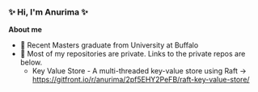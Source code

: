 ### ✨ Hi, I'm Anurima ✨

**About me**

- 💼 Recent Masters graduate from University at Buffalo
- 💬 Most of my repositories are private. Links to the private repos are below.
  - Key Value Store - A multi-threaded key-value store using Raft -> https://gitfront.io/r/anurima/2pf5EHY2PeFB/raft-key-value-store/


<!--
**AnurimaVaishnavi/AnurimaVaishnavi** is a ✨ _special_ ✨ repository because its `README.md` (this file) appears on your GitHub profile.



